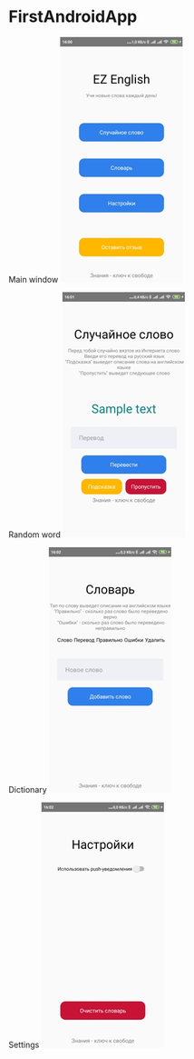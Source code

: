 # FirstAndroidApp

Main window
![alt text](https://github.com/SoapMyxa/FirstAndroidApp/blob/master/app/sampledata/Screenshots/Main.jpg)

Random word
![alt text](https://github.com/SoapMyxa/FirstAndroidApp/blob/master/app/sampledata/Screenshots/RandowWord.jpg)

Dictionary
![alt text](https://github.com/SoapMyxa/FirstAndroidApp/blob/master/app/sampledata/Screenshots/Dictionary.jpg)

Settings
![alt text](https://github.com/SoapMyxa/FirstAndroidApp/blob/master/app/sampledata/Screenshots/Settings.jpg)

